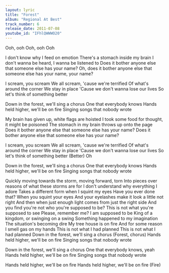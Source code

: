 ```yaml
---
layout: lyric
title: "Forest"
album: "Regional At Best"
track_number: 6
release_date: 2011-07-08
youtube_id: "IFhlQWWWO20"
---
```


Ooh, ooh
Ooh, ooh
Ooh

I don't know why I feed on emotion
There's a stomach inside my brain
I don't wanna be heard, I wanna be listened to
Does it bother anyone else that someone else has your name?
Oh, does it bother anyone else that someone else has your name, your name?

I scream, you scream
We all scream, 'cause we're terrified
Of what's around the corner
We stay in place
'Cause we don't wanna lose our lives
So let's think of something better

Down in the forest, we'll sing a chorus
One that everybody knows
Hands held higher, we'll be on fire
Singing songs that nobody wrote

My brain has given up, white flags are hoisted
I took some food for thought, it might be poisoned
The stomach in my brain throws up onto the page
Does it bother anyone else that someone else has your name?
Does it bother anyone else that someone else has your name?

I scream, you scream
We all scream, 'cause we're terrified
Of what's around the corner
We stay in place
'Cause we don't wanna lose our lives
So let's think of something better (Better)
Oh

Down in the forest, we'll sing a chorus
One that everybody knows
Hands held higher, we'll be on fire
Singing songs that nobody wrote

Quickly moving towards the storm, moving forward, torn
Into pieces over reasons of what these storms are for
I don't understand why everything I adore
Takes a different form when I squint my eyes
Have you ever done that? When you squint your eyes
And your eyelashes make it look a little not right
And then when just enough light comes from just the right side
And you find you're not who you're supposed to be?
This is not what you're supposed to see
Please, remember me?
I am supposed to be
King of a kingdom, or swinging on a swing
Something happened to my imagination
The situation's becoming dire
My tree house is on fire
And for some reason I smell gas on my hands
This is not what I had planned
This is not what I had planned
Down in the forest, we'll sing a chorus (Forest, chorus)
Hands held higher, we'll be on fire
Singing songs that nobody wrote

Down in the forest, we'll sing a chorus
One that everybody knows, yeah
Hands held higher, we'll be on fire
Singing songs that nobody wrote

Hands held higher, we'll be on fire
Hands held higher, we'll be on fire (Fire)
